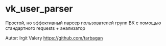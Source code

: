 # vk_user_parser
Простой, но эффективный парсер пользователей групп ВК с помощью стандартного requests + анализатор 

Autor: Irgit Valery https://github.com/tarbagan
